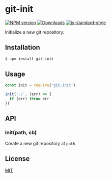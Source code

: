 # git-init
[![NPM version][npm-image]][npm-url]
[![Downloads][downloads-image]][downloads-url]
[![js-standard-style][standard-image]][standard-url]

Initialize a new git repository.

## Installation
```bash
$ npm install git-init
```

## Usage
```js
const init = require('git-init')

init('./', (err) => {
  if (err) throw err
})
```

## API
### init(path, cb)
Create a new git repository at `path`.

## License
[MIT](https://tldrlegal.com/license/mit-license)

[npm-image]: https://img.shields.io/npm/v/git-init.svg?style=flat-square
[npm-url]: https://npmjs.org/package/git-init
[downloads-image]: http://img.shields.io/npm/dm/git-init.svg?style=flat-square
[downloads-url]: https://npmjs.org/package/git-init
[standard-image]: https://img.shields.io/badge/code%20style-standard-brightgreen.svg?style=flat-square
[standard-url]: https://github.com/feross/standard
